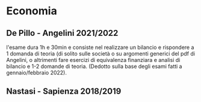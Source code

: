 # Economia
## De Pillo - Angelini 2021/2022
l'esame dura 1h e 30min e consiste nel realizzare un bilancio e rispondere a 1 domanda di teoria (di solito sulle società o su argomenti generici del pdf di Angelini, o altrimenti fare esercizi di equivalenza finanziara e analisi di bilancio e 1-2 domande di teoria. (Dedotto sulla base degli esami fatti a gennaio/febbraio 2022).
## Nastasi - Sapienza 2018/2019
